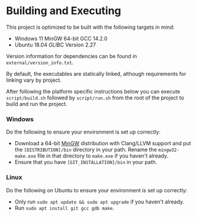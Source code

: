 # Building and Executing
This project is optimized to be built with the following targets in mind:
- Windows 11 MinGW 64-bit GCC 14.2.0
- Ubuntu 18.04 GLIBC Version 2.27

Version information for dependencies can be found in `external/version_info.txt`.

By default, the executables are statically linked, although requirements for linking vary by project.

After following the platform specific instructions below you can execute `script/build.sh` followed by `script/run.sh`
from the root of the project to build and run the project.

### Windows
Do the following to ensure your environment is set up correctly:
- Download a 64-bit [MinGW](https://winlibs.com/) distribution with Clang/LLVM support and put the `[DISTRIBUTION]/bin`
  directory in your path. Rename the `mingw32-make.exe` file in that directory to `make.exe` if you haven't already.
- Ensure that you have `[GIT_INSTALLATION]/bin` in your path.

### Linux
Do the following on Ubuntu to ensure your environment is set up correctly:
- Only run `sudo apt update && sudo apt upgrade` if you haven't already.
- Run `sudo apt install git gcc gdb make`.
